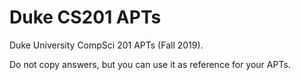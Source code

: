 # Duke CS201 APTs

Duke University CompSci 201 APTs (Fall 2019).

Do not copy answers, but you can use it as reference for your APTs.
